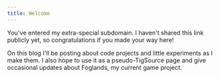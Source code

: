 ```yaml
---
title: Welcome
---
```

You've entered my extra-special subdomain. I haven't shared this link publicly yet, so congratulations if you made your way here!

On this blog I'll be posting about code projects and little experiments as I make them. I also hope to use it as a pseudo-TigSource page and give occasional updates about Foglands, my current game project.